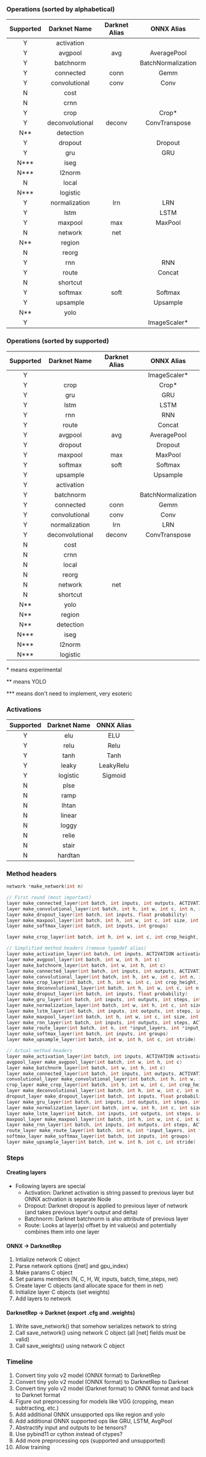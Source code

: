 ### Operations (sorted by alphabetical)

| Supported |   Darknet Name   | Darknet Alias |     ONNX Alias     |
| :-------: | :--------------: | :-----------: |     :--------:     |
|     Y     |    activation    |               |                    |
|     Y     |     avgpool      |      avg      |    AveragePool     |
|     Y     |    batchnorm     |               | BatchNormalization |
|     Y     |    connected     |     conn      |        Gemm        |
|     Y     |  convolutional   |     conv      |        Conv        |
|     N     |       cost       |               |                    |
|     N     |       crnn       |               |                    |
|     Y     |       crop       |               |       Crop*        |
|     Y     | deconvolutional  |    deconv     |   ConvTranspose    |
|    N**    |    detection     |               |                    |
|     Y     |     dropout      |               |      Dropout       |
|     Y     |       gru        |               |        GRU         |
|   N***    |       iseg       |               |                    |
|   N***    |      l2norm      |               |                    |
|     N     |      local       |               |                    |
|   N***    |     logistic     |               |                    |
|     Y     |  normalization   |      lrn      |        LRN         |
|     Y     |       lstm       |               |        LSTM        |
|     Y     |     maxpool      |      max      |      MaxPool       |
|     N     |     network      |      net      |                    |
|    N**    |      region      |               |                    |
|     N     |      reorg       |               |                    |
|     Y     |       rnn        |               |        RNN         |
|     Y     |      route       |               |       Concat       |
|     N     |     shortcut     |               |                    |
|     Y     |     softmax      |     soft      |      Softmax       |
|     Y     |     upsample     |               |      Upsample      |
|    N**    |       yolo       |               |                    |
|     Y     |                  |               |    ImageScaler*    |


### Operations (sorted by supported)

| Supported |   Darknet Name   | Darknet Alias |     ONNX Alias     |
| :-------: | :--------------: | :-----------: |     :--------:     |
|     Y     |                  |               |    ImageScaler*    |
|     Y     |       crop       |               |       Crop*        |
|     Y     |       gru        |               |        GRU         |
|     Y     |       lstm       |               |        LSTM        |
|     Y     |       rnn        |               |        RNN         |
|     Y     |      route       |               |       Concat       |
|     Y     |     avgpool      |      avg      |    AveragePool     |
|     Y     |     dropout      |               |      Dropout       |
|     Y     |     maxpool      |      max      |      MaxPool       |
|     Y     |     softmax      |     soft      |      Softmax       |
|     Y     |     upsample     |               |      Upsample      |
|     Y     |    activation    |               |                    |
|     Y     |    batchnorm     |               | BatchNormalization |
|     Y     |    connected     |     conn      |        Gemm        |
|     Y     |  convolutional   |     conv      |        Conv        |
|     Y     |  normalization   |      lrn      |        LRN         |
|     Y     | deconvolutional  |    deconv     |   ConvTranspose    |
|     N     |       cost       |               |                    |
|     N     |       crnn       |               |                    |
|     N     |      local       |               |                    |
|     N     |      reorg       |               |                    |
|     N     |     network      |      net      |                    |
|     N     |     shortcut     |               |                    |
|    N**    |       yolo       |               |                    |
|    N**    |      region      |               |                    |
|    N**    |    detection     |               |                    |
|   N***    |       iseg       |               |                    |
|   N***    |      l2norm      |               |                    |
|   N***    |     logistic     |               |                    |

\* means experimental

** means YOLO

*** means don't need to implement, very esoteric

### Activations

| Supported |   Darknet Name   |  ONNX Alias   |
| :-------: | :--------------: | :-----------: |
|     Y     |       elu        |      ELU      |
|     Y     |       relu       |     Relu      |
|     Y     |       tanh       |     Tanh      |
|     Y     |      leaky       |   LeakyRelu   |
|     Y     |     logistic     |    Sigmoid    |
|     N     |       plse       |               |
|     N     |       ramp       |               |
|     N     |      lhtan       |               |
|     N     |      linear      |               |
|     N     |      loggy       |               |
|     N     |      relie       |               |
|     N     |      stair       |               |
|     N     |     hardtan      |               |


### Method headers

```c
network *make_network(int n)

// First round (most important)
layer make_connected_layer(int batch, int inputs, int outputs, ACTIVATION activation, int batch_normalize, int adam)
layer make_convolutional_layer(int batch, int h, int w, int c, int n, int groups, int size, int stride, int padding, ACTIVATION activation, int batch_normalize, int binary, int xnor, int adam)
layer make_dropout_layer(int batch, int inputs, float probability)
layer make_maxpool_layer(int batch, int h, int w, int c, int size, int stride, int padding)
layer make_softmax_layer(int batch, int inputs, int groups)

layer make_crop_layer(int batch, int h, int w, int c, int crop_height, int crop_width, int flip, float angle, float saturation, float exposure)

// Simplified method headers (remove typedef alias)
layer make_activation_layer(int batch, int inputs, ACTIVATION activation)
layer make_avgpool_layer(int batch, int w, int h, int c)
layer make_batchnorm_layer(int batch, int w, int h, int c)
layer make_connected_layer(int batch, int inputs, int outputs, ACTIVATION activation, int batch_normalize, int adam)
layer make_convolutional_layer(int batch, int h, int w, int c, int n, int groups, int size, int stride, int padding, ACTIVATION activation, int batch_normalize, int binary, int xnor, int adam)
layer make_crop_layer(int batch, int h, int w, int c, int crop_height, int crop_width, int flip, float angle, float saturation, float exposure)
layer make_deconvolutional_layer(int batch, int h, int w, int c, int n, int size, int stride, int padding, ACTIVATION activation, int batch_normalize, int adam)
layer make_dropout_layer(int batch, int inputs, float probability)
layer make_gru_layer(int batch, int inputs, int outputs, int steps, int batch_normalize, int adam)
layer make_normalization_layer(int batch, int w, int h, int c, int size, float alpha, float beta, float kappa)
layer make_lstm_layer(int batch, int inputs, int outputs, int steps, int batch_normalize, int adam)
layer make_maxpool_layer(int batch, int h, int w, int c, int size, int stride, int padding)
layer make_rnn_layer(int batch, int inputs, int outputs, int steps, ACTIVATION activation, int batch_normalize, int adam)
layer make_route_layer(int batch, int n, int *input_layers, int *input_sizes)
layer make_softmax_layer(int batch, int inputs, int groups)
layer make_upsample_layer(int batch, int w, int h, int c, int stride)

// Actual method headers
layer make_activation_layer(int batch, int inputs, ACTIVATION activation)
avgpool_layer make_avgpool_layer(int batch, int w, int h, int c)
layer make_batchnorm_layer(int batch, int w, int h, int c)
layer make_connected_layer(int batch, int inputs, int outputs, ACTIVATION activation, int batch_normalize, int adam)
convolutional_layer make_convolutional_layer(int batch, int h, int w, int c, int n, int groups, int size, int stride, int padding, ACTIVATION activation, int batch_normalize, int binary, int xnor, int adam)
crop_layer make_crop_layer(int batch, int h, int w, int c, int crop_height, int crop_width, int flip, float angle, float saturation, float exposure)
layer make_deconvolutional_layer(int batch, int h, int w, int c, int n, int size, int stride, int padding, ACTIVATION activation, int batch_normalize, int adam)
dropout_layer make_dropout_layer(int batch, int inputs, float probability)
layer make_gru_layer(int batch, int inputs, int outputs, int steps, int batch_normalize, int adam)
layer make_normalization_layer(int batch, int w, int h, int c, int size, float alpha, float beta, float kappa)
layer make_lstm_layer(int batch, int inputs, int outputs, int steps, int batch_normalize, int adam)
maxpool_layer make_maxpool_layer(int batch, int h, int w, int c, int size, int stride, int padding)
layer make_rnn_layer(int batch, int inputs, int outputs, int steps, ACTIVATION activation, int batch_normalize, int adam)
route_layer make_route_layer(int batch, int n, int *input_layers, int *input_sizes)
softmax_layer make_softmax_layer(int batch, int inputs, int groups)
layer make_upsample_layer(int batch, int w, int h, int c, int stride)
```

### Steps
#### Creating layers
- Following layers are special
  - Activation: Darknet activation is string passed to previous layer but ONNX activation is separate Node
  - Dropout: Darknet dropout is applied to previous layer of network (and takes previous layer's output and delta)
  - Batchnorm: Darknet batchnorm is also attribute of previous layer
  - Route: Looks at layer(s) offset by int value(s) and potentially combines them into one layer

#### ONNX -> DarknetRep
1. Intialize network C object
2. Parse network options ([net] and gpu_index)
3. Make params C object
4. Set params members (N, C, H, W, inputs, batch, time_steps, net)
5. Create layer C objects (and allocate space for them in net)
6. Initialize layer C objects (set weights)
7. Add layers to network

#### DarknetRep -> Darknet (export .cfg and .weights)
1. Write save_network() that somehow serializes network to string
2. Call save_network() using network C object (all [net] fields must be valid)
3. Call save_weights() using network C object

### Timeline
1. Convert tiny yolo v2 model (ONNX format) to DarknetRep
2. Convert tiny yolo v2 model (ONNX format) to DarknetRep to Darknet
3. Convert tiny yolo v2 model (Darknet format) to ONNX format and back to Darknet format
4. Figure out preprocessing for models like VGG (cropping, mean subtracting, etc.)
5. Add additional ONNX unsupported ops like region and yolo
6. Add additional ONNX supported ops like GRU, LSTM, AvgPool
7. Abstractify input and outputs to be tensors?
8. Use pybind11 or cython instead of ctypes?
9. Add more preprocessing ops (supported and unsupported)
10. Allow training
